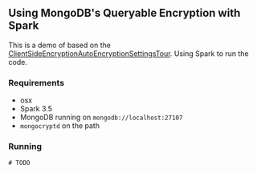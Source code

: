## Using MongoDB's Queryable Encryption with Spark

This is a demo of based on the
[ClientSideEncryptionAutoEncryptionSettingsTour](https://github.com/mongodb/mongo-java-driver/blob/master/driver-sync/src/examples/tour/ClientSideEncryptionAutoEncryptionSettingsTour.java). Using Spark to run the code.

### Requirements

  - osx
  - Spark 3.5
  - MongoDB running on `mongodb://localhost:27107`
  - `mongocryptd` on the path

### Running

```shell
# TODO
```
